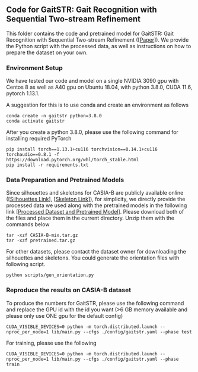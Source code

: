 ## Code for GaitSTR: Gait Recognition with Sequential Two-stream Refinement

This folder contains the code and pretrained model for GaitSTR: Gait Recognition with Sequential Two-stream Refinement ([[Paper](https://arxiv.org/pdf/2404.02345)]). We provide the Python script with the processed data, as well as instructions on how to prepare the dataset on your own.

### Environment Setup

 We have tested our code and model on a single NVIDIA 3090 gpu with Centos 8 as well as A40 gpu on Ubuntu 18.04, with python 3.8.0, CUDA 11.6, pytorch 1.13.1.

 A suggestion for this is to use conda and create an environment as follows

```
conda create -n gaitstr python=3.8.0
conda activate gaitstr
```

 After you create a python 3.8.0, please use the following command for installing required PyTorch

```
pip install torch==1.13.1+cu116 torchvision==0.14.1+cu116 torchaudio==0.8.1 -f https://download.pytorch.org/whl/torch_stable.html
pip install -r requirements.txt
```

### Data Preparation and Pretrained Models

 Since silhouettes and skeletons for CASIA-B are publicly available online ([[Silhouettes Link](http://www.cbsr.ia.ac.cn/GaitDatasetB-silh.zip)], [[Skeleton Link](https://github.com/tteepe/GaitGraph/releases/download/v0.1/data.zip)]), for simplicity, we directly provide the processed data we used along with the pretrained models in the following link [[Processed Dataset and Pretrained Model](https://drive.google.com/drive/folders/165eooQqa-7lzzvb1scE2xwuOoIQLVoKR?usp=sharing)]. Please download both of the files and place them in the current directory. Unzip them with the commands below

```
tar -xzf CASIA-B-mix.tar.gz
tar -xzf pretrained.tar.gz
```

 For other datasets, please contact the dataset owner for downloading the silhouettes and skeletons. You could generate the orientation files with following script.

```
python scripts/gen_orientation.py
```

### Reproduce the results on CASIA-B dataset

 To produce the numbers for GaitSTR, please use the following command and replace the GPU id with the id you want (>6 GB memory available and please only use ONE gpu for the default config)

```
CUDA_VISIBLE_DEVICES=0 python -m torch.distributed.launch --nproc_per_node=1 lib/main.py --cfgs ./config/gaitstr.yaml --phase test
```

 For training, please use the following

```
CUDA_VISIBLE_DEVICES=0 python -m torch.distributed.launch --nproc_per_node=1 lib/main.py --cfgs ./config/gaitstr.yaml --phase train
```
